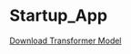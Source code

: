 # Startup_App
[Download Transformer Model](https://drive.google.com/uc?export=download&id=1w_hd9z8UHSME7i4otzlNkFxpqRzvQQT7)
